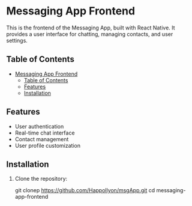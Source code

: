 # Messaging App Frontend

This is the frontend of the Messaging App, built with React Native. It provides a user interface for chatting, managing contacts, and user settings.

## Table of Contents

- [Messaging App Frontend](#messaging-app-frontend)
  - [Table of Contents](#table-of-contents)
  - [Features](#features)
  - [Installation](#installation)

## Features

- User authentication
- Real-time chat interface
- Contact management
- User profile customization

## Installation

1. Clone the repository:
 
   git clonep https://github.com/Happollyon/msgApp.git
   cd messaging-app-frontend

